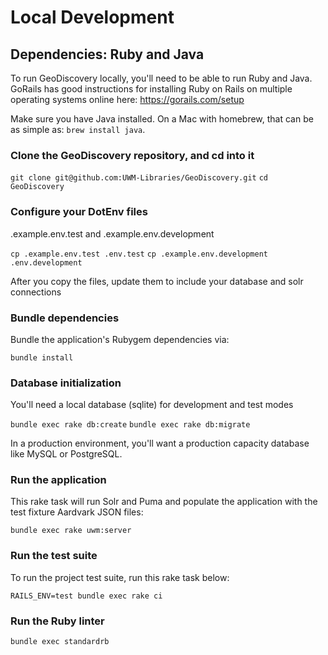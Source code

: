 # Local Development

## Dependencies: Ruby and Java

To run GeoDiscovery locally, you'll need to be able to run Ruby and Java. GoRails has good instructions for installing Ruby on Rails on multiple operating systems online here: https://gorails.com/setup

Make sure you have Java installed. On a Mac with homebrew, that can be as simple as: `brew install java`.

### Clone the GeoDiscovery repository, and cd into it

`git clone git@github.com:UWM-Libraries/GeoDiscovery.git`
`cd GeoDiscovery`

### Configure your DotEnv files

.example.env.test and .example.env.development

`cp .example.env.test .env.test`
`cp .example.env.development .env.development`

After you copy the files, update them to include your database and solr connections

### Bundle dependencies

Bundle the application's Rubygem dependencies via:

`bundle install`

### Database initialization

You'll need a local database (sqlite) for development and test modes

`bundle exec rake db:create`
`bundle exec rake db:migrate`

In a production environment, you'll want a production capacity database like MySQL or PostgreSQL.

### Run the application

This rake task will run Solr and Puma and populate the application with the test fixture Aardvark JSON files:

`bundle exec rake uwm:server`

### Run the test suite

To run the project test suite, run this rake task below:

`RAILS_ENV=test bundle exec rake ci`

### Run the Ruby linter

`bundle exec standardrb`